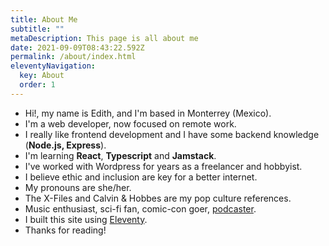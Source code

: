 ```yaml
---
title: About Me
subtitle: ""
metaDescription: This page is all about me
date: 2021-09-09T08:43:22.592Z
permalink: /about/index.html
eleventyNavigation:
  key: About
  order: 1
---
```



* Hi!, my name is Edith, and I'm based in Monterrey (Mexico).
* I'm a web developer, now focused on remote work.
* I really like frontend development and I have some backend knowledge (**Node.js, Express**).
* I'm learning **React**, **Typescript** and **Jamstack**.
* I've worked with Wordpress for years as a freelancer and hobbyist.
* I believe ethic and inclusion are key for a better internet.
* My pronouns are she/her.
* The X-Files and Calvin & Hobbes are my pop culture references.
* Music enthusiast, sci-fi fan, comic-con goer, [podcaster](https://open.spotify.com/show/2MlSoLcA8DPnbbqKPer2se?si=mB-iolEVTFujRFS_Ykdo2g&dl_branch=1).
* I built this site using [Eleventy](https://www.11ty.dev/).
* Thanks for reading!

